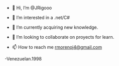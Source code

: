 - 👋 Hi, I’m @JRigooo

- 👀 I’m interested in a  .net/C#

- 🌱 I’m currently acquiring new knowledge.

- 💞️ I’m looking to collaborate on proyects for learn.

- 📫 How to reach me rmorenoj4@gmail.com

-Venezuelan.1998



